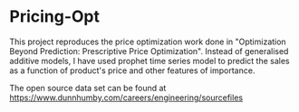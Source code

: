 # Pricing-Opt
This project reproduces the price optimization work  done in "Optimization Beyond Prediction: Prescriptive Price Optimization". Instead of generalised additive models, I have used prophet time series model to predict the sales as a function of product's price and other features of importance. 

The open source data set can be found at https://www.dunnhumby.com/careers/engineering/sourcefiles
